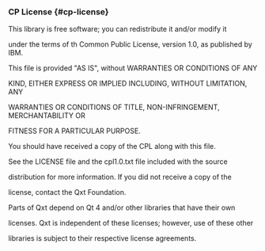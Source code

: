 ### CP License {#cp-license}

This library is free software; you can redistribute it and/or modify it

under the terms of th Common Public License, version 1.0, as published by IBM.

This file is provided &quot;AS IS&quot;, without WARRANTIES OR CONDITIONS OF ANY

KIND, EITHER EXPRESS OR IMPLIED INCLUDING, WITHOUT LIMITATION, ANY

WARRANTIES OR CONDITIONS OF TITLE, NON-INFRINGEMENT, MERCHANTABILITY OR

FITNESS FOR A PARTICULAR PURPOSE.

You should have received a copy of the CPL along with this file.

See the LICENSE file and the cpl1.0.txt file included with the source

distribution for more information. If you did not receive a copy of the

license, contact the Qxt Foundation.

Parts of Qxt depend on Qt 4 and/or other libraries that have their own

licenses. Qxt is independent of these licenses; however, use of these other

libraries is subject to their respective license agreements.